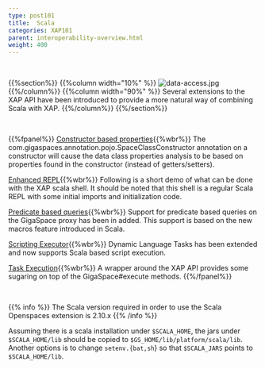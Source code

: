 ```yaml
---
type: post101
title:  Scala
categories: XAP101
parent: interoperability-overview.html
weight: 400
---
```


<br>

{{%section%}}
{{%column width="10%" %}}
![data-access.jpg](/attachment_files/subject/scala.jpeg)
{{%/column%}}
{{%column width="90%" %}}
Several extensions to the XAP API have been introduced to provide a more natural way of combining Scala with XAP.
{{%/column%}}
{{%/section%}}

<br>

{{%fpanel%}}
[Constructor based properties](./scala-constructor-based-properties.html){{%wbr%}}
The com.gigaspaces.annotation.pojo.SpaceClassConstructor annotation on a constructor will cause the data class properties analysis to be based on properties found in the constructor (instead of getters/setters).

[Enhanced REPL](./scala-enhanced-repl.html){{%wbr%}}
Following is a short demo of what can be done with the XAP scala shell. It should be noted that this shell is a regular Scala REPL with some initial imports and initialization code.

[Predicate based queries](./scala-predicate-based-queries.html){{%wbr%}}
Support for predicate based queries on the GigaSpace proxy has been in added. This support is based on the new macros feature introduced in Scala.

[Scripting Executor](./scala-scripting-executor.html){{%wbr%}}
Dynamic Language Tasks has been extended and now supports Scala based script execution.

[Task Execution](./scala-task-execution.html){{%wbr%}}
A wrapper around the XAP API provides some sugaring on top of the GigaSpace#execute methods.
{{%/fpanel%}}

<br>

{{% info %}}
The Scala version required in order to use the Scala Openspaces extension is 2.10.x
{{% /info %}}

Assuming there is a scala installation under `$SCALA_HOME`, the jars under `$SCALA_HOME/lib` should be copied to `$GS_HOME/lib/platform/scala/lib`.
Another options is to change `setenv.{bat,sh`} so that `$SCALA_JARS` points to `$SCALA_HOME/lib`.
